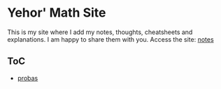# Yehor' Math Site

This is my site where I add my notes, thoughts, cheatsheets and explanations. I am happy to share them with you. 
Access the site: [notes](https://dobbikov.github.io/math-site/)

## ToC
- [probas](./probas/probas.md)
